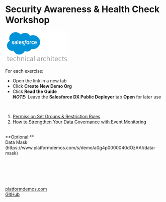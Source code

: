 # Security Awareness & Health Check Workshop

<img src="https://github.com/bmc-sf/Workshop-Mfg-Automation/blob/main/Salesforce_Technical_Architects_Logo.png" alt="alt text" width="200" height="100">
<!-- https://c1.sfdcstatic.com/content/dam/web/en_us/www/images/home/logo-salesforce.svg -->


For each exercise:
* Open the link in a new tab
* Click **Create New Demo Org**
* Click **Read the Guide**</br>
***NOTE:***  Leave the **Salesforce DX Public Deployer** tab **Open** for later use
<br/>

1. [Permission Set Groups & Restriction Rules](https://www.platformdemos.com/s/demo/a0g4p000004hejUAAQ/permission-set-groups-restriction-rules)
2. [How to Strengthen Your Data Governance with Event Monitoring](https://www.platformdemos.com/s/demo/a0g4p0000040sqnAAA/how-to-strengthen-your-data-governance-with-event-monitoring)



<br/>
**Optional:**</br>
Data Mask (https://www.platformdemos.com/s/demo/a0g4p0000040dOzAAI/data-mask)
<br/>
<!--
***NOTE:***  [Use ***this*** Guide]()
<br/>
-->


<br/><br/>
------------------------
[platformdemos.com](https://platformdemos.com)<br/>
[GitHub](https://github.com/bmc-sf/Workshop-Security)<br/>

